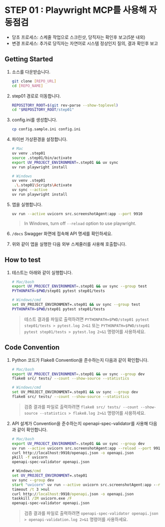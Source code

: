# STEP 01 : Playwright MCP를 사용해 자동점검

- 당초 프로세스: 스케줄 작업으로 스크린샷, 당직자는 확인후 보고(5분 내외)
- 변경 프로세스: 추가로 당직자는 자연어로 시스템 정상인지 질의, 결과 확인후 보고

## Getting Started

1. 소스를 다운받습니다.
    ```bash
    git clone [REPO_URL]
    cd [REPO_NAME]
    ```

1. step01 경로로 이동합니다.
    ```bash
    REPOSITORY_ROOT=$(git rev-parse --show-toplevel)
    cd "$REPOSITORY_ROOT/step01"
    ```

1. config.ini를 생성합니다.
    ```bash
    cp config.sample.ini config.ini
    ```

1. 파이썬 가상환경을 설정합니다.
   ```bash
   # Mac
   uv venv .step01
   source .step01/bin/activate
   export UV_PROJECT_ENVIRONMENT=.step01 && uv sync
   uv run playwright install
   ```

   ```bash
   # Windows
   uv venv .step01
    .\.step01\Scripts\Activate
   uv sync --active
   uv run playwright install
   ```

1. 앱을 실행합니다.
    ```bash
    uv run --active uvicorn src.screenshotAgent:app --port 9910
    ```
    > In Windows, turn off `--reload` option to use playwright.

1. `/docs` Swagger 화면에 접속해 API 명세를 확인하세요.

1. 위와 같이 앱을 실행한 다음 외부 스케줄러를 사용해 호출합니다.

## How to test

1. 테스트는 아래와 같이 실행합니다.
    ```bash
    # Mac/bash
    export UV_PROJECT_ENVIRONMENT=.step01 && uv sync --group test
    PYTHONPATH=$PWD/step01 pytest step01/tests
    ```

    ```bash
    # Windows/cmd
    set UV_PROJECT_ENVIRONMENT=.step01 && uv sync --group test
    PYTHONPATH=$PWD/step01 pytest step01/tests
    ```

    > 테스트 결과를 파일로 출력하려면 `PYTHONPATH=$PWD/step01 pytest step01/tests > pytest.log 2>&1` 또는 `PYTHONPATH=$PWD/step01 pytest step01/tests > pytest.log 2>&1` 명령어를 사용하세요.

## Code Convention

1. Python 코드가 Flake8 Convention을 준수하는지 다음과 같이 확인합니다.
    ```bash
    # Mac/bash
    export UV_PROJECT_ENVIRONMENT=.step01 && uv sync --group dev
    flake8 src/ tests/ --count --show-source --statistics
    ```

    ```bash
    # Windows/cmd
    set UV_PROJECT_ENVIRONMENT=.step01 && uv sync --group dev
    flake8 src/ tests/ --count --show-source --statistics
    ```

    > 검증 결과를 파일로 출력하려면 `flake8 src/ tests/ --count --show-source --statistics > flake8.log 2>&1` 명령어를 사용하세요.

2. API 설계가 Convention을 준수하는지 openapi-spec-validator를 사용해 다음과 같이 확인합니다.
    ```bash
    # Mac/bash
    export UV_PROJECT_ENVIRONMENT=.step01 && uv sync --group dev
    uv run --active uvicorn src.screenshotAgent:app --reload --port 9910 &
    curl http://localhost:9910/openapi.json -o openapi.json
    pkill -f uvicorn
    openapi-spec-validator openapi.json
    ```

    ```cmd
    # Windows/cmd
    set UV_PROJECT_ENVIRONMENT=.step01
    uv sync --group dev
    start "uvicorn" uv run --active uvicorn src.screenshotAgent:app --reload --port 9910
    timeout /t 3 >nul
    curl http://localhost:9910/openapi.json -o openapi.json
    taskkill /IM uvicorn.exe /F
    openapi-spec-validator openapi.json
    ```

    > 검증 결과를 파일로 출력하려면 `openapi-spec-validator openapi.json > openapi-validation.log 2>&1` 명령어를 사용하세요.

